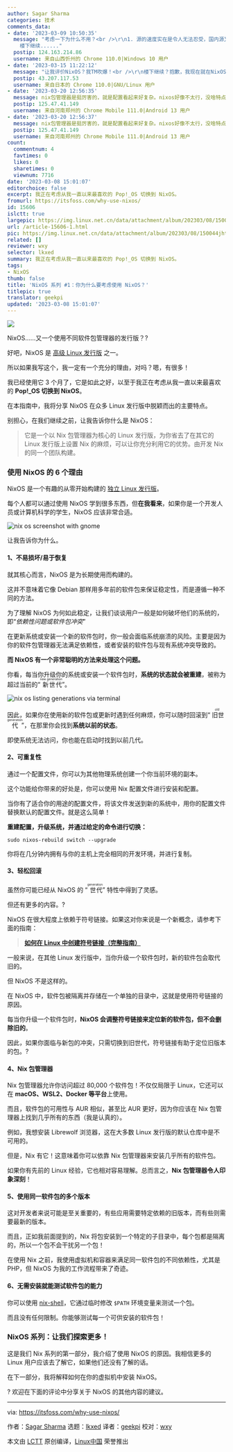 ```yaml
---
author: Sagar Sharma
categories: 技术
comments_data:
- date: '2023-03-09 10:50:35'
  message: "考虑一下为什么不用？<br />\r\n1. 源的速度实在是令人无法忍受，国内源又和官方源不一样的校验码，唉......<br />\r\n2.
    楼下继续......"
  postip: 124.163.214.86
  username: 来自山西忻州的 Chrome 110.0|Windows 10 用户
- date: '2023-03-15 11:22:12'
  message: "让我评价NixOS？我TM吹爆！<br />\r\n楼下继续？抱歉，我现在就在NixOS回复你，国内源有问题所以我一直挂梯滚系统。<br />\r\n非要说为什么不用？主要的原因就是门槛太高，然后就是在AUR的少数软件nixpkgs目前还没有，还有其他的一些小问题。"
  postip: 43.207.117.53
  username: 来自日本的 Chrome 110.0|GNU/Linux 用户
- date: '2023-03-20 12:56:35'
  message: nix包管理器是挺厉害的，就是配置看起来好复杂。nixos好像不太行，没啥特点。官方包仓库软件数量很吓人，但实际还是不太够，软件包也不够新，内核都是lts的。
  postip: 125.47.41.149
  username: 来自河南郑州的 Chrome Mobile 111.0|Android 13 用户
- date: '2023-03-20 12:56:37'
  message: nix包管理器是挺厉害的，就是配置看起来好复杂。nixos好像不太行，没啥特点。官方包仓库软件数量很吓人，但实际还是不太够，软件包也不够新，内核都是lts的。
  postip: 125.47.41.149
  username: 来自河南郑州的 Chrome Mobile 111.0|Android 13 用户
count:
  commentnum: 4
  favtimes: 0
  likes: 0
  sharetimes: 0
  viewnum: 7716
date: '2023-03-08 15:01:07'
editorchoice: false
excerpt: 我正在考虑从我一直以来最喜欢的 Pop!_OS 切换到 NixOS。
fromurl: https://itsfoss.com/why-use-nixos/
id: 15606
islctt: true
largepic: https://img.linux.net.cn/data/attachment/album/202303/08/150044jhtdyahoax5ghbxn.jpg
url: /article-15606-1.html
pic: https://img.linux.net.cn/data/attachment/album/202303/08/150044jhtdyahoax5ghbxn.jpg.thumb.jpg
related: []
reviewer: wxy
selector: lkxed
summary: 我正在考虑从我一直以来最喜欢的 Pop!_OS 切换到 NixOS。
tags:
- NixOS
thumb: false
title: 'NixOS 系列 #1：你为什么要考虑使用 NixOS？'
titlepic: true
translator: geekpi
updated: '2023-03-08 15:01:07'
---
```


![](https://img.linux.net.cn/data/attachment/album/202303/08/150044jhtdyahoax5ghbxn.jpg)


NixOS……又一个使用不同软件包管理器的发行版？?


好吧，NixOS 是 [高级 Linux 发行版](https://itsfoss.com/advanced-linux-distros/) 之一。


所以如果我写这个，我一定有一个充分的理由，对吗？嗯，有很多！


我已经使用它 3 个月了，它是如此之好，以至于我正在考虑从我一直以来最喜欢的 **Pop!\_OS 切换到 NixOS**。


在本指南中，我将分享 NixOS 在众多 Linux 发行版中脱颖而出的主要特点。


别担心，在我们继续之前，让我告诉你什么是 NixOS：



> 
> 它是一个以 Nix 包管理器为核心的 Linux 发行版，为你省去了在其它的 Linux 发行版上设置 Nix 的麻烦，可以让你充分利用它的优势。由开发 Nix 的同一个团队构建。
> 
> 
> 


### 使用 NixOS 的 6 个理由


NixOS 是一个有趣的从零开始构建的 [独立 Linux 发行版](https://itsfoss.com/independent-linux-distros/)。


每个人都可以通过使用 NixOS 学到很多东西，但**在我看来**，如果你是一个开发人员或计算机科学的学生，NixOS 应该非常合适。


![nix os screenshot with gnome](https://img.linux.net.cn/data/attachment/album/202303/08/150107bzwx5gvwzkvobn7x.png)


让我告诉你为什么。


#### 1、不易损坏/易于恢复


就其核心而言，NixOS 是为长期使用而构建的。


这并不意味着它像 Debian 那样用多年前的软件包来保证稳定性，而是遵循一种不同的方法。


为了理解 NixOS 为何如此稳定，让我们谈谈用户一般是如何破坏他们的系统的，即“*依赖性问题或软件包冲突*”


在更新系统或安装一个新的软件包时，你一般会面临系统崩溃的风险。主要是因为你的软件包管理器无法满足依赖性，或者安装的软件包与现有系统冲突导致的。


**而 NixOS 有一个非常聪明的方法来处理这个问题。**


你看，每当你升级你的系统或安装一个软件包时，**系统的状态就会被重建**，被称为超过当前的“<ruby> 新世代 <rt>  new generation </rt></ruby>”。


![nix os listing generations via terminal](https://img.linux.net.cn/data/attachment/album/202303/08/150108rjp3iwscjj100339.png)


因此，如果你在使用新的软件包或更新时遇到任何麻烦，你可以随时回滚到“<ruby> 旧世代 <rt>  old generation </rt></ruby>”，在那里你会找到**系统以前的状态**。


即使系统无法访问，你也能在启动时找到以前几代。


#### 2、可重复性


通过一个配置文件，你可以为其他物理系统创建一个你当前环境的副本。


这个功能给你带来的好处是，你可以使用 Nix 配置文件进行安装和配置。


当你有了适合你的用途的配置文件，将该文件发送到新的系统中，用你的配置文件替换默认的配置文件。就是这么简单！


**重建配置，升级系统，并通过给定的命令进行切换：**



```
sudo nixos-rebuild switch --upgrade

```

你将在几分钟内拥有与你的主机上完全相同的开发环境，并进行复制。


#### 3、轻松回滚


虽然你可能已经从 NixOS 的 “<ruby> 世代 <rt>  generation </rt></ruby>” 特性中得到了灵感。


但还有更多的内容。?️


NixOS 在很大程度上依赖于符号链接。如果这对你来说是一个新概念，请参考下面的指南：



> 
> **[如何在 Linux 中创建符号链接（完整指南）](https://linuxhandbook.com/symbolic-link-linux/)**
> 
> 
> 


一般来说，在其他 Linux 发行版中，当你升级一个软件包时，新的软件包会取代旧的。


但 NixOS 不是这样的。


在 NixOS 中，软件包被隔离并存储在一个单独的目录中，这就是使用符号链接的原因。


每当你升级一个软件包时，**NixOS 会调整符号链接来定位新的软件包，但不会删除旧的**。


因此，如果你面临与新包的冲突，只需切换到旧世代，符号链接有助于定位旧版本的包。?


#### 4、Nix 包管理器


Nix 包管理器允许你访问超过 80,000 个软件包！不仅仅局限于 Linux，它还可以在 **macOS、WSL2、Docker 等平台**上使用。


而且，软件包的可用性与 AUR 相似，甚至比 AUR 更好，因为你应该在 Nix 包管理器上找到几乎所有的东西（我是认真的）。


例如，我想安装 Librewolf 浏览器，这在大多数 Linux 发行版的默认仓库中是不可用的。


但是，Nix 有它！这意味着你可以依靠 Nix 包管理器来安装几乎所有的软件包。


如果你有先前的 Linux 经验，它也相对容易理解。总而言之，**Nix 包管理器令人印象深刻**！


#### 5、使用同一软件包的多个版本


这对开发者来说可能是至关重要的，有些应用需要特定依赖的旧版本，而有些则需要最新的版本。


而且，正如我前面提到的，Nix 将包安装到一个特定的子目录中，每个包都是隔离的，所以一个包不会干扰另一个包！


在使用 Nix 之前，我使用虚拟机和容器来满足同一软件包的不同依赖性，尤其是 PHP，但 NixOS 为我的工作流程带来了奇迹。


#### 6、无需安装就能测试软件包的能力


你可以使用 [nix-shell](https://nixos.org/manual/nix/stable/command-ref/nix-shell.html)，它通过临时修改 `$PATH` 环境变量来测试一个包。


而且没有任何限制。你能够测试每一个可供安装的软件包！


### NixOS 系列：让我们探索更多！


这是我们 Nix 系列的第一部分，我介绍了使用 NixOS 的原因。我相信更多的 Linux 用户应该去了解它，如果他们还没有了解的话。


在下一部分，我将解释如何在你的虚拟机中安装 NixOS。


? 欢迎在下面的评论中分享关于 NixOS 的其他内容的建议。




---


via: <https://itsfoss.com/why-use-nixos/>


作者：[Sagar Sharma](https://itsfoss.com/author/sagar/) 选题：[lkxed](https://github.com/lkxed/) 译者：[geekpi](https://github.com/geekpi) 校对：[wxy](https://github.com/wxy)


本文由 [LCTT](https://github.com/LCTT/TranslateProject) 原创编译，[Linux中国](https://linux.cn/) 荣誉推出